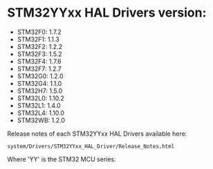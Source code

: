 # STM32YYxx HAL Drivers version:

  * STM32F0: 1.7.2
  * STM32F1: 1.1.3
  * STM32F2: 1.2.2
  * STM32F3: 1.5.2
  * STM32F4: 1.7.6
  * STM32F7: 1.2.7
  * STM32G0: 1.2.0
  * STM32G4: 1.1.0
  * STM32H7: 1.5.0
  * STM32L0: 1.10.2
  * STM32L1: 1.4.0
  * STM32L4: 1.10.0
  * STM32WB: 1.2.0

Release notes of each STM32YYxx HAL Drivers available here:

`system/Drivers/STM32YYxx_HAL_Driver/Release_Notes.html`

Where 'YY' is the STM32 MCU series.
